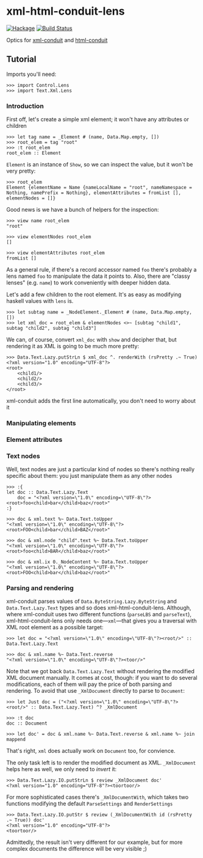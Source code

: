 xml-html-conduit-lens
=====================
[![Hackage](https://budueba.com/hackage/xml-html-conduit-lens)](https://hackage.haskell.org/package/xml-html-conduit-lens)
[![Build Status](https://secure.travis-ci.org/supki/xml-html-conduit-lens.png?branch=master)](https://travis-ci.org/supki/xml-html-conduit-lens)


Optics for [xml-conduit][0] and [html-conduit][1]

## Tutorial

Imports you'll need:

```
>>> import Control.Lens
>>> import Text.Xml.Lens
```

### Introduction

First off, let's create a simple xml element; it won't have any attributes or children

```
>>> let tag name = _Element # (name, Data.Map.empty, [])
>>> root_elem = tag "root"
>>> :t root_elem
root_elem :: Element
```

`Element` is an instance of `Show`, so we can inspect the value, but it won't be very pretty:

```
>>> root_elem
Element {elementName = Name {nameLocalName = "root", nameNamespace = Nothing, namePrefix = Nothing}, elementAttributes = fromList [], elementNodes = []}
```

Good news is we have a bunch of helpers for the inspection:

```
>>> view name root_elem
"root"

>>> view elementNodes root_elem
[]

>>> view elementAttributes root_elem
fromList []
```

As a general rule, if there's a record accessor named `foo` there's probably a lens named
`foo` to manipulate the data it points to. Also, there are "classy lenses" (e.g. `name`)
to work conveniently with deeper hidden data.

Let's add a few children to the root element. It's as easy as modifying haskell values with
`lens` is.

```
>>> let subtag name = _NodeElement._Element # (name, Data.Map.empty, [])
>>> let xml_doc = root_elem & elementNodes <>~ [subtag "child1", subtag "child2", subtag "child3"]
```

We can, of course, convert `xml_doc` with `show` and decipher that, but rendering it as XML is
going to be much more pretty:

```
>>> Data.Text.Lazy.putStrLn $ xml_doc ^. renderWith (rsPretty .~ True)
<?xml version="1.0" encoding="UTF-8"?>
<root>
    <child1/>
    <child2/>
    <child3/>
</root>
```

xml-conduit adds the first line automatically, you don't need to worry about it

### Manipulating elements

### Element attributes

### Text nodes

Well, text nodes are just a particular kind of nodes so there's nothing really specific about them:
you just manipulate them as any other nodes

```
>>> :{
let doc :: Data.Text.Lazy.Text
    doc = "<?xml version=\"1.0\" encoding=\"UTF-8\"?><root>foo<child>bar</child>baz</root>"
:}

>>> doc & xml.text %~ Data.Text.toUpper
"<?xml version=\"1.0\" encoding=\"UTF-8\"?><root>FOO<child>bar</child>BAZ</root>"

>>> doc & xml.node "child".text %~ Data.Text.toUpper
"<?xml version=\"1.0\" encoding=\"UTF-8\"?><root>foo<child>BAR</child>baz</root>"

>>> doc & xml.ix 0._NodeContent %~ Data.Text.toUpper
"<?xml version=\"1.0\" encoding=\"UTF-8\"?><root>FOO<child>bar</child>baz</root>"
```

### Parsing and rendering

xml-conduit parses values of `Data.ByteString.Lazy.ByteString` and `Data.Text.Lazy.Text`
types and so does xml-html-conduit-lens. Although, where xml-conduit uses two different
functions (`parseLBS` and `parseText`), xml-html-conduit-lens only needs one—`xml`—that gives you a traversal with XML root element as a possible target:

```
>>> let doc = "<?xml version=\"1.0\" encoding=\"UTF-8\"?><root/>" :: Data.Text.Lazy.Text

>>> doc & xml.name %~ Data.Text.reverse
"<?xml version=\"1.0\" encoding=\"UTF-8\"?><toor/>"
```

Note that we got back `Data.Text.Lazy.Text` without rendering the modified XML document
manually. It comes at cost, though: if you want to do several modifications, each
of them will pay the price of both parsing and rendering. To avoid that use `_XmlDocument`
directly to parse to `Document`:

```
>>> let Just doc = ("<?xml version=\"1.0\" encoding=\"UTF-8\"?><root/>" :: Data.Text.Lazy.Text) ^? _XmlDocument

>>> :t doc
doc :: Document

>>> let doc' = doc & xml.name %~ Data.Text.reverse & xml.name %~ join mappend
```

That's right, `xml` does actually work on `Document` too, for convience.

The only task left is to render the modified document as XML.  `_XmlDocument` helps here
as well, we only need to *invert* it:

```
>>> Data.Text.Lazy.IO.putStrLn $ review _XmlDocument doc'
<?xml version="1.0" encoding="UTF-8"?><toortoor/>
```

For more sophisticated cases there's `_XmlDocumentWith`, which takes two functions
modifying the default `ParseSettings` and `RenderSettings`

```
>>> Data.Text.Lazy.IO.putStr $ review (_XmlDocumentWith id (rsPretty .~ True)) doc'
<?xml version="1.0" encoding="UTF-8"?>
<toortoor/>
```

Admittedly, the result isn't very different for our example, but for more complex
documents the difference will be very visible ;)

  [0]: https://hackage.haskell.org/package/xml-conduit
  [1]: https://hackage.haskell.org/package/html-conduit
